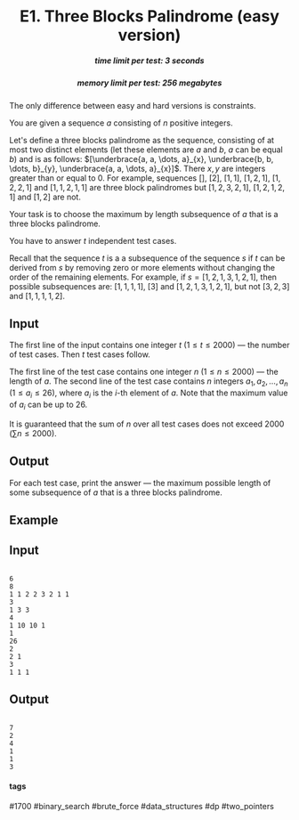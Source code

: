 <h1 style='text-align: center;'> E1. Three Blocks Palindrome (easy version)</h1>

<h5 style='text-align: center;'>time limit per test: 3 seconds</h5>
<h5 style='text-align: center;'>memory limit per test: 256 megabytes</h5>

The only difference between easy and hard versions is constraints.

You are given a sequence $a$ consisting of $n$ positive integers.

Let's define a three blocks palindrome as the sequence, consisting of at most two distinct elements (let these elements are $a$ and $b$, $a$ can be equal $b$) and is as follows: $[\underbrace{a, a, \dots, a}_{x}, \underbrace{b, b, \dots, b}_{y}, \underbrace{a, a, \dots, a}_{x}]$. There $x, y$ are integers greater than or equal to $0$. For example, sequences $[]$, $[2]$, $[1, 1]$, $[1, 2, 1]$, $[1, 2, 2, 1]$ and $[1, 1, 2, 1, 1]$ are three block palindromes but $[1, 2, 3, 2, 1]$, $[1, 2, 1, 2, 1]$ and $[1, 2]$ are not.

Your task is to choose the maximum by length subsequence of $a$ that is a three blocks palindrome.

You have to answer $t$ independent test cases.

Recall that the sequence $t$ is a a subsequence of the sequence $s$ if $t$ can be derived from $s$ by removing zero or more elements without changing the order of the remaining elements. For example, if $s=[1, 2, 1, 3, 1, 2, 1]$, then possible subsequences are: $[1, 1, 1, 1]$, $[3]$ and $[1, 2, 1, 3, 1, 2, 1]$, but not $[3, 2, 3]$ and $[1, 1, 1, 1, 2]$.

## Input

The first line of the input contains one integer $t$ ($1 \le t \le 2000$) — the number of test cases. Then $t$ test cases follow.

The first line of the test case contains one integer $n$ ($1 \le n \le 2000$) — the length of $a$. The second line of the test case contains $n$ integers $a_1, a_2, \dots, a_n$ ($1 \le a_i \le 26$), where $a_i$ is the $i$-th element of $a$. Note that the maximum value of $a_i$ can be up to $26$.

It is guaranteed that the sum of $n$ over all test cases does not exceed $2000$ ($\sum n \le 2000$).

## Output

For each test case, print the answer — the maximum possible length of some subsequence of $a$ that is a three blocks palindrome.

## Example

## Input


```

6
8
1 1 2 2 3 2 1 1
3
1 3 3
4
1 10 10 1
1
26
2
2 1
3
1 1 1

```
## Output


```

7
2
4
1
1
3

```


#### tags 

#1700 #binary_search #brute_force #data_structures #dp #two_pointers 